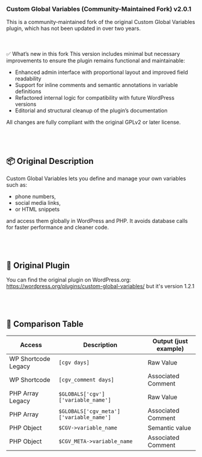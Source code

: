 ### **Custom Global Variables (Community-Maintained Fork) v2.0.1**
This is a community-maintained fork of the original Custom Global Variables plugin, which has not been updated in over two years.
<br/><br/><br/><br/>
✅ What’s new in this fork
This version includes minimal but necessary improvements to ensure the plugin remains functional and maintainable:

- Enhanced admin interface with proportional layout and improved field readability
- Support for inline comments and semantic annotations in variable definitions
- Refactored internal logic for compatibility with future WordPress versions
- Editorial and structural cleanup of the plugin’s documentation

All changes are fully compliant with the original GPLv2 or later license.
<br/><br/><br/><br/>
## **📦 Original Description**
Custom Global Variables lets you define and manage your own variables such as:
- phone numbers,
- social media links,
- or HTML snippets

and access them globally in WordPress and PHP. It avoids database calls for faster performance and cleaner code.
<br/><br/><br/><br/>
## **🔗 Original Plugin**
You can find the original plugin on WordPress.org: https://wordpress.org/plugins/custom-global-variables/ but it's version 1.2.1
<br/><br/><br/><br/>
## 🧱 **Comparison Table**

| Access                                                       | Description        | Output (just example)      |
|--------------------------------------------------------------|--------------------|----------------------------|
| WP Shortcode Legacy | `[cgv days]`                           | Raw Value          | `8`                        |             
| WP Shortcode        | `[cgv_comment days]`                   | Associated Comment | `"Interval days..."`       |
| PHP Array Legacy    | `$GLOBALS['cgv']['variable_name']`     | Raw Value          | `8`                        |
| PHP Array           | `$GLOBALS['cgv_meta']['variable_name']`| Associated Comment | `"Interval days..."`       |
| PHP Object          | `$CGV->variable_name`                  | Semantic value     | `8`                        |
| PHP Object          | `$CGV_META->variable_name`             | Associated Comment | `"Interval days..."`       |

